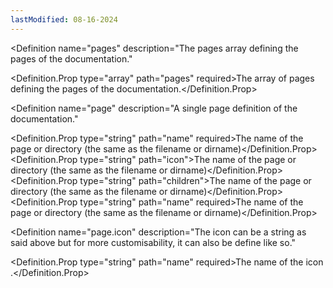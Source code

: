 ```yaml
---
lastModified: 08-16-2024
---
```


<script>
  import { Definition } from "$lib/components"
</script>

<Definition
  name="pages"
  description="The pages array defining the pages of the documentation."
>
  <Definition.Prop type="array" path="pages" required>The array of pages defining the pages of the documentation.</Definition.Prop>
</Definition>

<Definition
  name="page"
  description="A single page definition of the documentation."
>
  <Definition.Prop type="string" path="name" required>The name of the page or directory (the same as the filename or dirname)</Definition.Prop>
  <Definition.Prop type="string" path="icon">The name of the page or directory (the same as the filename or dirname)</Definition.Prop>
  <Definition.Prop type="string" path="children">The name of the page or directory (the same as the filename or dirname)</Definition.Prop>
  <Definition.Prop type="string" path="name" required>The name of the page or directory (the same as the filename or dirname)</Definition.Prop>
</Definition>

<Definition
  name="page.icon"
  description="The icon can be a string as said above but for more customisability, it can also be define like so."
>
  <Definition.Prop type="string" path="name" required>The name of the icon .</Definition.Prop>
</Definition>
